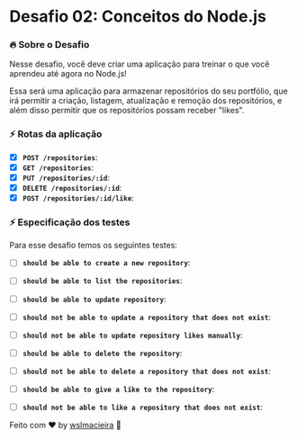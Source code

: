# Desafio 02: Conceitos do Node.js

### :fire: Sobre o Desafio 
Nesse desafio, você deve criar uma aplicação para treinar o que você aprendeu até agora no Node.js!

Essa será uma aplicação para armazenar repositórios do seu portfólio, que irá permitir a criação, listagem, atualização e remoção dos repositórios, e além disso permitir que os repositórios possam receber "likes".


### ⚡️ Rotas da aplicação
- [x] **`POST /repositories`**:
- [x] **`GET /repositories`**:
- [x] **`PUT /repositories/:id`**:
- [x] **`DELETE /repositories/:id`**:
- [x] **`POST /repositories/:id/like`**:
### ⚡️ Especificação dos testes
Para esse desafio temos os seguintes testes:


- [ ] **`should be able to create a new repository`**:
- [ ] **`should be able to list the repositories`**:
- [ ] **`should be able to update repository`**:
- [ ] **`should not be able to update a repository that does not exist`**:
- [ ] **`should not be able to update repository likes manually`**:
- [ ] **`should be able to delete the repository`**:
- [ ] **`should not be able to delete a repository that does not exist`**:
- [ ] **`should be able to give a like to the repository`**:
- [ ] **`should not be able to like a repository that does not exist`**:



Feito com :heart:   by [wslmacieira](https://github.com/wslmacieira) :wave:
